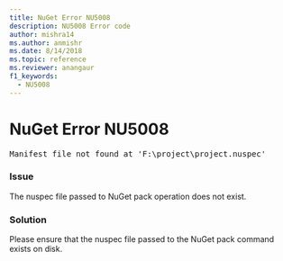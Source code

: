 ```yaml
---
title: NuGet Error NU5008
description: NU5008 Error code
author: mishra14
ms.author: anmishr
ms.date: 8/14/2018
ms.topic: reference
ms.reviewer: anangaur
f1_keywords: 
  - NU5008
---
```


# NuGet Error NU5008
<pre>Manifest file not found at 'F:\project\project.nuspec'</pre>

### Issue

The nuspec file passed to NuGet pack operation does not exist.


### Solution

Please ensure that the nuspec file passed to the NuGet pack command exists on disk.

